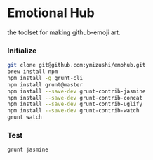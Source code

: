 # Emotional Hub
the toolset for making github-emoji art.

### Initialize
```sh
git clone git@github.com:ymizushi/emohub.git
brew install npm
npm install -g grunt-cli
npm install grunt@master
npm install --save-dev grunt-contrib-jasmine
npm install --save-dev grunt-contrib-concat
npm install --save-dev grunt-contrib-uglify
npm install --save-dev grunt-contrib-watch
grunt watch
```

### Test
```sh
grunt jasmine
```
